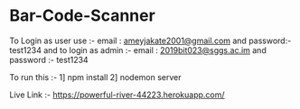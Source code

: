# Bar-Code-Scanner

To Login as user use :- email : ameyjakate2001@gmail.com and password:- test1234
and to login as admin :- email : 2019bit023@sggs.ac.im and password :- test1234

To run this :- 
  1] npm install
  2] nodemon server

Live Link :- https://powerful-river-44223.herokuapp.com/
